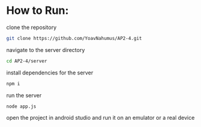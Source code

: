 # How to Run:
clone the repository
```bash
git clone https://github.com/YoavNahumus/AP2-4.git
```
navigate to the server directory
```bash
cd AP2-4/server
```
install dependencies for the server
```bash
npm i
```
run the server
```bash
node app.js
```
open the project in android studio and run it on an emulator or a real device